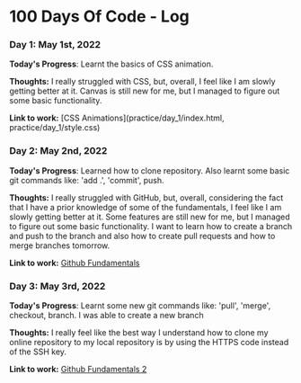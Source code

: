 # 100 Days Of Code - Log

### Day 1: May 1st, 2022

**Today's Progress**: Learnt the basics of CSS animation.

**Thoughts:** I really struggled with CSS, but, overall, I feel like I am slowly getting better at it. Canvas is still new for me, but I managed to figure out some basic functionality.

**Link to work:** [CSS Animations](practice/day_1/index.html, practice/day_1/style.css)

### Day 2: May 2nd, 2022

**Today's Progress**: Learned how to clone repository. Also learnt some basic git commands like: 'add .', 'commit', push.

**Thoughts:** I really struggled with GitHub, but, overall, considering the fact that I have a prior knowledge of some of the fundamentals, I feel like I am slowly getting better at it. Some features are still new for me, but I managed to figure out some basic functionality. I want to learn how to create a branch and push to the branch and also how to create pull requests and how to merge branches tomorrow.

**Link to work:** [Github Fundamentals](practice/day_2/github_fundamentals_1.md)

### Day 3: May 3rd, 2022

**Today's Progress**: Learnt some new git commands like: 'pull', 'merge', checkout, branch. I was able to create a new branch

**Thoughts:** I really feel like the best way I understand how to clone my online repository to my local repository is by using the HTTPS code instead of the SSH key.

**Link to work:** [Github Fundamentals 2](practice/day_3/github_fundamentals_2.md)